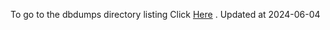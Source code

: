 To go to the dbdumps directory listing Click [Here](https://ipfs.io/ipfs/bafkreic5s243v3ts5xwacdwbg7vhzv5h7b3p6koix6j672c3m5fghe3esm) . Updated at 2024-06-04